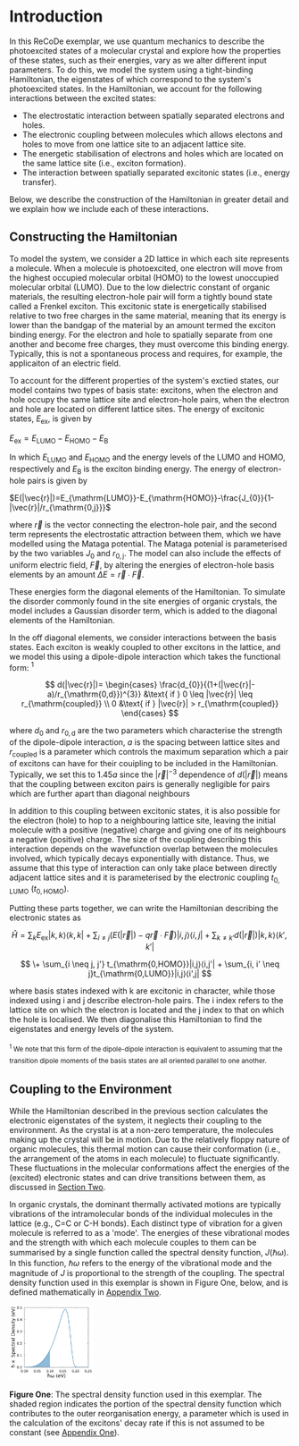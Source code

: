 # Introduction

In this ReCoDe exemplar, we use quantum mechanics to describe the photoexcited states of a molecular crystal and explore how the properties of these states, such as their energies, vary as we alter different input parameters. To do this, we model the system using a tight-binding Hamiltonian, the eigenstates of which correspond to the system's photoexcited states. In the Hamiltonian, we account for the following interactions between the excited states:
* The electrostatic interaction between spatially separated electrons and holes.
* The electronic coupling between molecules which allows electons and holes to move from one lattice site to an adjacent lattice site.
* The energetic stabilisation of electrons and holes which are located on the same lattice site (i.e., exciton formation).
* The interaction between spatially separated excitonic states (i.e., energy transfer).

Below, we describe the construction of the Hamiltonian in greater detail and we explain how we include each of these interactions. 

## Constructing the Hamiltonian 
To model the system, we consider a 2D lattice in which each site represents a molecule. When a molecule is photoexcited, one electron will move from the highest occupied molecular orbital (HOMO) to the lowest unoccupied molecular orbital (LUMO). Due to the low dielectric constant of organic materials, the resulting electron-hole pair will form a tightly bound state called a Frenkel exciton. This excitonic state is energetically stabilised relative to two free charges in the same material, meaning that its energy is lower than the bandgap of the material by an amount termed the exciton binding energy. For the electron and hole to spatially separate from one another and become free charges, they must overcome this binding energy. Typically, this is not a spontaneous process and requires, for example, the applicaiton of an electric field. 

To account for the different properties of the system's exctied states, our model contains two types of basis state: excitons, when the electron and hole occupy the same lattice site and electron-hole pairs, when the electron and hole are located on different lattice sites. The energy of excitonic states, $E_{\mathrm{ex}}$, is given by 

$E_{\mathrm{ex}}=E_{\mathrm{LUMO}}-E_{\mathrm{HOMO}}-E_{\mathrm{B}}$

In which $E_{\mathrm{LUMO}}$ and $E_{\mathrm{HOMO}}$ and the energy levels of the LUMO and HOMO, respectively and $E_{\mathrm{B}}$ is the exciton binding energy. The energy of electron-hole pairs is given by

$E(|\vec{r}|)=E_{\mathrm{LUMO}}-E_{\mathrm{HOMO}}-\frac{J_{0}}{1-|\vec{r}|/r_{\mathrm{0,j}}}$

where $\vec{r}$ is the vector connecting the electron-hole pair, and the second term represents the electrostatic attraction between them, which we have modelled using the Mataga potential. The Mataga potenial is parameterised by the two variables $J_{0}$ and $r_{\mathrm{0,j}}$. The model can also include the effects of uniform electric field, $\vec{F}$, by altering the energies of electron-hole basis elements by an amount $\Delta E= \vec{r}∙\vec{F}$.

These energies form the diagonal elements of the Hamiltonian. To simulate the disorder commonly found in the site energies of organic crystals, the model includes a Gaussian disorder term, which is added to the diagonal elements of the Hamiltonian. 

In the off diagonal elements, we consider interactions between the basis states. Each exciton is weakly coupled to other excitons in the lattice, and we model this using a dipole-dipole interaction which takes the functional form: $^{1}$

$$ d(|\vec{r}|)=   
\begin{cases}
\frac{d_{0}}{(1+(|\vec{r}|-a)/r_{\mathrm{0,d}})^{3}}  &\text{ if } 0 \leq |\vec{r}| \leq r_{\mathrm{coupled}} \\
0 &\text{ if } |\vec{r}| > r_{\mathrm{coupled}}
\end{cases}  $$

where $d_{0}$ and $r_{\mathrm{0,d}}$ are the two parameters which characterise the strength of the dipole-dipole interaction, $a$ is the spacing between lattice sites and $r_{\mathrm{coupled}}$ is a parameter which controls the maximum separation which a pair of excitons can have for their couipling to be included in the Hamiltonian. Typically, we set this to $1.45a$ since the $|\vec{r}|^{-3}$ dependence of $d(|\vec{r}|)$ means that the coupling between exciton pairs is generally negligible for pairs which are further apart than diagonal neighbours

In addition to this coupling between excitonic states, it is also possible for the electron (hole) to hop to a neighbouring lattice site, leaving the initial molecule with a positive (negative) charge and giving one of its neighbours a negative (positive) charge. The size of the coupling describing this interaction depends on the wavefunction overlap between the molecules involved, which typically decays exponentially with distance. Thus, we assume that this type of interaction can only take place between directly adjacent lattice sites and it is parameterised by the electronic coupling $t_{\mathrm{0,LUMO}}$ ($t_{\mathrm{0,HOMO}}$). 

Putting these parts together, we can write the Hamiltonian describing the electronic states as

$$
\hat{H}= \sum_{k} E_{\mathrm{ex}}|k,k⟩⟨k,k| + \sum_{i \neq j}(E(|\vec{r}|)-q\vec{r}∙\vec{F})|i,j⟩⟨i,j| + \sum_{k \neq k'}d(|\vec{r}|)|k,k⟩⟨k',k'| 
$$

$$
\+ \sum_{i \neq j, j'} t_{\mathrm{0,HOMO}}|i,j⟩⟨i,j'| + \sum_{i, i' \neq j}t_{\mathrm{0,LUMO}}|i,j⟩⟨i',j|
$$

where basis states indexed with k are excitonic in character, while those indexed using i and j describe electron-hole pairs. The i index refers to the lattice site on which the electron is located and the j index to that on which the hole is localised. We then diagonalise this Hamiltonian to find the eigenstates and energy levels of the system.

 <sub>$^{1}$ We note that this form of the dipole-dipole interaction is equivalent to assuming that the transition dipole moments of the basis states are all oriented parallel to one another.<sub> 

## Coupling to the Environment

While the Hamiltonian described in the previous section calculates the electronic eigenstates of the system, it neglects their coupling to the environment. As the crystal is at a non-zero temperature, the molecules making up the crystal will be in motion. Due to the relatively floppy nature of organic molecules, this thermal motion can cause their conformation (i.e., the arrangement of the atoms in each molecule) to fluctuate significantly. These fluctuations in the molecular conformations affect the energies of the (excited) electronic states and can drive transitions between them, as discussed in [Section Two](02_FindingSteadyStatePopulations.md).

In organic crystals, the dominant thermally activated motions are typically vibrations of the intramolecular bonds of the individual molecules in the lattice (e.g., C=C or C-H bonds). Each distinct type of vibration for a given molecule is referred to as a 'mode'. The energies of these vibrational modes and the strength with which each molecule couples to them can be summarised by a single function called the spectral density function, $J(\hbar\omega)$. In this function, $\hbar\omega$ refers to the energy of the vibrational mode and the magnitude of $J$ is proportional to the strength of the coupling. The spectral density function used in this exemplar is shown in Figure One, below, and is defined mathematically in [Appendix Two](A2_SpectralDensityFunctional.md). 

<img src="assets/PTJw.png" alt="Alt Text" style="width:30%; height:auto;">

**Figure One**: The spectral density function used in this exemplar. The shaded region indicates the portion of the spectral density function which contributes to the outer reorganisation energy, a parameter which is used in the calculation of the excitons' decay rate if this is not assumed to be constant (see [Appendix One](A1_EnergyDependentRecombinationRates.md)). 
